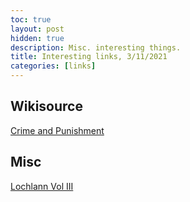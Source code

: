 ```yaml
---
toc: true
layout: post
hidden: true
description: Misc. interesting things.
title: Interesting links, 3/11/2021
categories: [links]
---
```


## Wikisource

[Crime and Punishment](https://en.wikisource.org/wiki/Crime_and_Punishment)

## Misc

[Lochlann Vol III](http://bibliotheque.idbe-bzh.org/data/cle_11_fevrier_2016/cle_14_18_fevrier_2016/cle17/cle_17/Lochlann_a_review_of_Celtic_Studies_.pdf)


